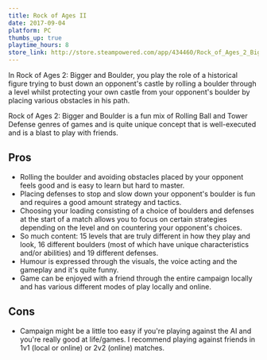 ```yaml
---
title: Rock of Ages II
date: 2017-09-04
platform: PC
thumbs_up: true
playtime_hours: 8
store_link: http://store.steampowered.com/app/434460/Rock_of_Ages_2_Bigger__Boulder/
---
```

In Rock of Ages 2: Bigger and Boulder, you play the role of a historical figure trying to bust down an opponent's castle by rolling a boulder through a level whilst protecting your own castle from your opponent's boulder by placing various obstacles in his path.

Rock of Ages 2: Bigger and Boulder is a fun mix of Rolling Ball and Tower Defense genres of games and is quite unique concept that is well-executed and is a blast to play with friends.

## Pros

- Rolling the boulder and avoiding obstacles placed by your opponent feels good and is easy to learn but hard to master.
- Placing defenses to stop and slow down your opponent's boulder is fun and requires a good amount strategy and tactics.
- Choosing your loading consisting of a choice of boulders and defenses at the start of a match allows you to focus on certain strategies depending on the level and on countering your opponent's choices.
- So much content: 15 levels that are truly different in how they play and look, 16 different boulders (most of which have unique characteristics and/or abilities) and 19 different defenses.
- Humour is expressed through the visuals, the voice acting and the gameplay and it's quite funny.
- Game can be enjoyed with a friend through the entire campaign locally and has various different modes of play locally and online.

## Cons

- Campaign might be a little too easy if you're playing against the AI and you're really good at life/games. I recommend playing against friends in 1v1 (local or online) or 2v2 (online) matches.
